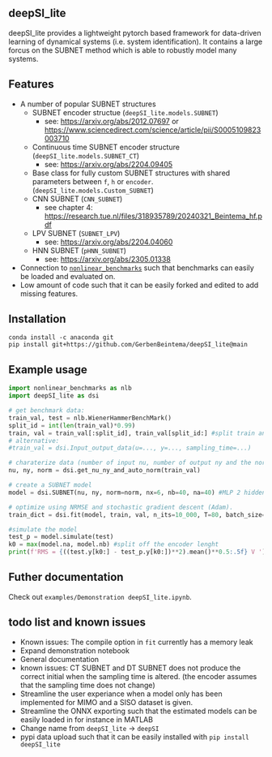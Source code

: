 ## deepSI\_lite

deepSI\_lite provides a lightweight pytorch based framework for data-driven learning of dynamical systems (i.e. system identification). It contains a large forcus on the SUBNET method which is able to robustly model many systems.

## Features

* A number of popular SUBNET structures
  * SUBNET encoder structue (`deepSI_lite.models.SUBNET`)
    * see: https://arxiv.org/abs/2012.07697 or https://www.sciencedirect.com/science/article/pii/S0005109823003710
  * Continuous time SUBNET encoder structure (`deepSI_lite.models.SUBNET_CT`)
    * see: https://arxiv.org/abs/2204.09405 
  * Base class for fully custom SUBNET structures with shared parameters between `f`, `h` or `encoder`. (`deepSI_lite.models.Custom_SUBNET`)
  * CNN SUBNET (`CNN_SUBNET`)
    * see chapter 4: https://research.tue.nl/files/318935789/20240321_Beintema_hf.pdf
  * LPV SUBNET (`SUBNET_LPV`)
    * see: https://arxiv.org/abs/2204.04060
  * HNN SUBNET (`pHNN_SUBNET`)
    * see: https://arxiv.org/abs/2305.01338
* Connection to [`nonlinear_benchmarks`](https://github.com/GerbenBeintema/nonlinear_benchmarks) such that benchmarks can easily be loaded and evaluated on.
* Low amount of code such that it can be easily forked and edited to add missing features.

## Installation

```
conda install -c anaconda git
pip install git+https://github.com/GerbenBeintema/deepSI_lite@main
```

## Example usage

```python
import nonlinear_benchmarks as nlb
import deepSI_lite as dsi

# get benchmark data:
train_val, test = nlb.WienerHammerBenchMark()
split_id = int(len(train_val)*0.99)
train, val = train_val[:split_id], train_val[split_id:] #split train and val
# alternative:
#train_val = dsi.Input_output_data(u=..., y=..., sampling_time=...)

# charaterize data (number of input nu, number of output ny and the norm)
nu, ny, norm = dsi.get_nu_ny_and_auto_norm(train_val)

# create a SUBNET model
model = dsi.SUBNET(nu, ny, norm=norm, nx=6, nb=40, na=40) #MLP 2 hidden layer for all three components

# optimize using NRMSE and stochastic gradient descent (Adam).
train_dict = dsi.fit(model, train, val, n_its=10_000, T=80, batch_size=128, val_freq=100) #only 10K iterations for example (1M closer to optimal)

#simulate the model
test_p = model.simulate(test) 
k0 = max(model.na, model.nb) #split off the encoder lenght
print(f'RMS = {((test.y[k0:] - test_p.y[k0:])**2).mean()**0.5:.5f} V ')
```

## Futher documentation

Check out `examples/Demonstration deepSI_lite.ipynb`.

## todo list and known issues

* Known issues: The compile option in `fit` currently has a memory leak
* Expand demonstration notebook
* General documentation 
* known issues: CT SUBNET and DT SUBNET does not produce the correct initial when the sampling time is altered. (the encoder assumes that the sampling time does not change)
* Streamline the user experiance when a model only has been implemented for MIMO and a SISO dataset is given.
* Streamline the ONNX exporting such that the estimated models can be easily loaded in for instance in MATLAB
* Change name from `deepSI_lite` -> `deepSI` 
* pypi data upload such that it can be easily installed with `pip install deepSI_lite`
